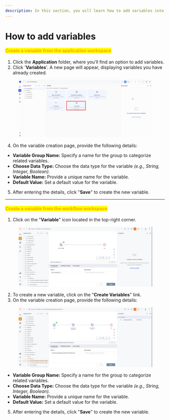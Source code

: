 ```yaml
---
description: In this section, you will learn how to add variables into your workflow.
---
```


# How to add variables

#### <mark style="color:orange;">Create a variable from the application workspace</mark>

1. Click the **Application** folder, where you'll find an option to add variables.&#x20;
2. Click '**Variables**'. A new page will appear, displaying variables you have already created.

<figure><img src="../.gitbook/assets/image (229).png" alt=""><figcaption></figcaption></figure>

4. On the variable creation page, provide the following details:

* **Variable Group Name:** Specify a name for the group to categorize related variables.
* **Choose Data Type:** Choose the  data type for the variable _(e.g., String, Integer, Boolean)._
* **Variable Name:** Provide a unique name for the variable.
* **Default Value:** Set a default value for the variable.

5. After entering the details, click "**Save**" to create the new variable.

***

#### <mark style="color:orange;">Create a variable from the workflow workspace</mark>

1. Click on the "**Variable**" icon located in the top-right corner.

<figure><img src="../.gitbook/assets/image (14) (1).png" alt=""><figcaption></figcaption></figure>

2. To create a new variable, click on the "**Create Variables**" link.
3. On the variable creation page, provide the following details:

<figure><img src="../.gitbook/assets/image (15) (1).png" alt=""><figcaption></figcaption></figure>

* **Variable Group Name:** Specify a name for the group to categorize related variables.
* **Choose Data Type:** Choose the  data type for the variable _(e.g., String, Integer, Boolean)._
* **Variable Name:** Provide a unique name for the variable.
* **Default Value:** Set a default value for the variable.

5. After entering the details, click "**Save**" to create the new variable.
